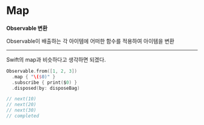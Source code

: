 # Map

**Observable 변환**

Observable이 배출하는 각 아이템에 어떠한 함수를 적용하여 아이템을 변환

---

Swift의 map과 비슷하다고 생각하면 되겠다.

```swift
Observable.from([1, 2, 3])
  .map { "\($0)" }
  .subscribe { print($0) }
  .disposed(by: disposeBag)

// next(10)
// next(20)
// next(30)
// completed
```

